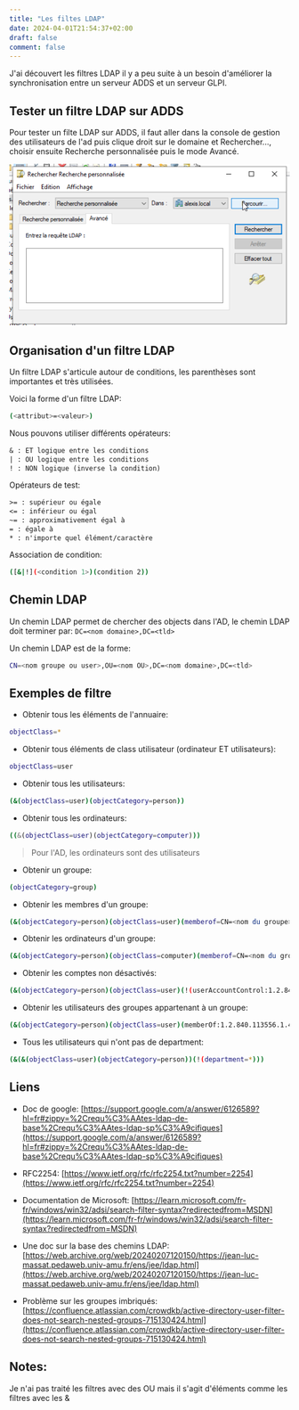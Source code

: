 ```yaml
---
title: "Les filtes LDAP"
date: 2024-04-01T21:54:37+02:00
draft: false
comment: false
---
```


J'ai découvert les filtres LDAP il y a peu suite à un besoin d'améliorer la synchronisation entre un serveur ADDS et un serveur GLPI.

## Tester un filtre LDAP sur ADDS

Pour tester un filte LDAP sur ADDS, il faut aller dans la console de gestion des utilisateurs de l'ad puis clique droit sur le domaine et Rechercher..., choisir ensuite Recherche personnalisée puis le mode Avancé.

![](./images/1.png)


## Organisation d'un filtre LDAP

Un filtre LDAP s'articule autour de conditions, les parenthèses sont importantes et très utilisées.

Voici la forme d'un filtre LDAP:
```sh
(<attribut>=<valeur>)
```

Nous pouvons utiliser différents opérateurs:
```
& : ET logique entre les conditions
| : OU logique entre les conditions
! : NON logique (inverse la condition)

```

Opérateurs de test:
```
>= : supérieur ou égale
<= : inférieur ou égal
~= : approximativement égal à
= : égale à
* : n'importe quel élément/caractère
```

Association de condition:
```sh
([&|!](<condition 1>)(condition 2))
```

## Chemin LDAP

Un chemin LDAP permet de chercher des objects dans l'AD, le chemin LDAP doit terminer par: ``DC=<nom domaine>,DC=<tld>``


Un chemin LDAP est de la forme:

```sh
CN=<nom groupe ou user>,OU=<nom OU>,DC=<nom domaine>,DC=<tld>
```



## Exemples de filtre

- Obtenir tous les éléments de l'annuaire:
```sh
objectClass=*
```

- Obtenir tous éléments de class utilisateur (ordinateur ET utilisateurs):
```sh
objectClass=user
```

- Obtenir tous les utilisateurs:
```sh
(&(objectClass=user)(objectCategory=person))
```

- Obtenir tous les ordinateurs:
```sh
((&(objectClass=user)(objectCategory=computer)))
```

> Pour l'AD, les ordinateurs sont des utilisateurs

- Obtenir un groupe:
```sh
(objectCategory=group)
```

- Obtenir les membres d'un groupe:
```sh
(&(objectCategory=person)(objectClass=user)(memberof=CN=<nom du groupe>, ... ,DC=<nom domaine>,DC=<tld>))
```

- Obtenir les ordinateurs d'un groupe:
```sh
(&(objectCategory=person)(objectClass=computer)(memberof=CN=<nom du groupe>, ... ,DC=<nom domaine>,DC=<tld>))
```

- Obtenir les comptes non désactivés:
```sh
(&(objectCategory=person)(objectClass=user)(!(userAccountControl:1.2.840.113556.1.4.803:=2)))
```

- Obtenir les utilisateurs des groupes appartenant à un groupe:
```sh
(&(objectCategory=person)(objectClass=user)(memberOf:1.2.840.113556.1.4.1941:=CN=<Nom du groupe>,...,DC=<domaine>,DC=<tld>))
```

- Tous les utilisateurs qui n'ont pas de department:
```sh
(&(&(objectClass=user)(objectCategory=person))(!(department=*)))

```

## Liens

- Doc de google: [https://support.google.com/a/answer/6126589?hl=fr#zippy=%2Crequ%C3%AAtes-ldap-de-base%2Crequ%C3%AAtes-ldap-sp%C3%A9cifiques](https://support.google.com/a/answer/6126589?hl=fr#zippy=%2Crequ%C3%AAtes-ldap-de-base%2Crequ%C3%AAtes-ldap-sp%C3%A9cifiques)

- RFC2254: [https://www.ietf.org/rfc/rfc2254.txt?number=2254](https://www.ietf.org/rfc/rfc2254.txt?number=2254)

- Documentation de Microsoft: [https://learn.microsoft.com/fr-fr/windows/win32/adsi/search-filter-syntax?redirectedfrom=MSDN](https://learn.microsoft.com/fr-fr/windows/win32/adsi/search-filter-syntax?redirectedfrom=MSDN)

- Une doc sur la base des chemins LDAP: [https://web.archive.org/web/20240207120150/https://jean-luc-massat.pedaweb.univ-amu.fr/ens/jee/ldap.html](https://web.archive.org/web/20240207120150/https://jean-luc-massat.pedaweb.univ-amu.fr/ens/jee/ldap.html)

- Problème sur les groupes imbriqués: [https://confluence.atlassian.com/crowdkb/active-directory-user-filter-does-not-search-nested-groups-715130424.html](https://confluence.atlassian.com/crowdkb/active-directory-user-filter-does-not-search-nested-groups-715130424.html)

## Notes:

Je n'ai pas traité les filtres avec des OU mais il s'agit d'éléments comme les filtres avec les &
